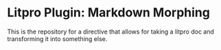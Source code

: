 # Litpro Plugin: Markdown Morphing

This is the repository for a directive that allows for taking a litpro doc and
transforming it into something else. 
